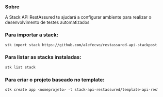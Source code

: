 ### Sobre
A Stack API RestAssured te ajudará a configurar ambiente para realizar o desenvolvimento de testes automatizados

### Para importar a stack:

```bash
stk import stack https://github.com/alefecvo/restassured-api-stackpost.git
```

### Para listar as stacks instaladas:

```bash
stk list stack
```

### Para criar o projeto baseado no template:

```bash
stk create app <nomeprojeto> -t stack-api-restassured/template-api-restassured
```

